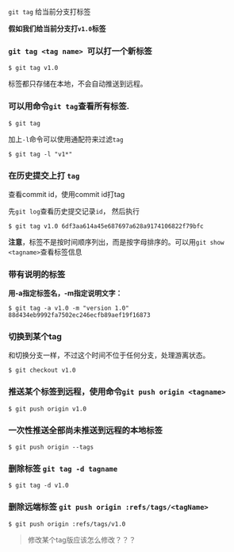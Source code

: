 `git tag` 给当前分支打标签

**假如我们给当前分支打`v1.0`标签**

### `git tag <tag name> `可以打一个新标签

```
$ git tag v1.0 
```
标签都只存储在本地，不会自动推送到远程。

### 可以用命令`git tag`查看所有标签.
```
$ git tag 
```
加上`-l`命令可以使用通配符来过滤`tag`
```
$ git tag -l "v1*"
```

### 在历史提交上打 `tag`

查看commit id，使用commit id打tag

先`git log`查看历史提交记录`id`， 然后执行

```
$ git tag v1.0 6df3aa614a45e687697a628a9174106822f79bfc
```

**注意**，标签不是按时间顺序列出，而是按字母排序的。可以用`git show <tagname>`查看标签信息

### 带有说明的标签
**用-a指定标签名，-m指定说明文字：**

```
$ git tag -a v1.0 -m "version 1.0" 88d434eb9992fa7502ec246ecfb89aef19f16873
```

### 切换到某个tag
和切换分支一样，不过这个时间不位于任何分支，处理游离状态。
```
$ git checkout v1.0
```

### 推送某个标签到远程，使用命令`git push origin <tagname>`

```
$ git push origin v1.0
```

### 一次性推送全部尚未推送到远程的本地标签

```
$ git push origin --tags
```

### 删除标签 `git tag -d tagname`

```
$ git tag -d v1.0
```

### 删除远端标签 `git push origin :refs/tags/<tagName>`
```
$ git push origin :refs/tags/v1.0
```

> 修改某个tag版应该怎么修改？？？